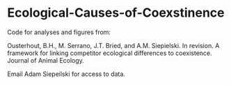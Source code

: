 # Ecological-Causes-of-Coexstinence
Code for analyses and figures from:  

Ousterhout, B.H., M. Serrano, J.T. Bried, and A.M. Siepielski. In revision. A framework for linking competitor ecological differences to coexistence. Journal of Animal Ecology.

Email Adam Siepeilski for access to data.
